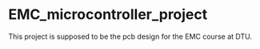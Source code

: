 # EMC_microcontroller_project

This project is supposed to be the pcb design for the EMC course at DTU.
